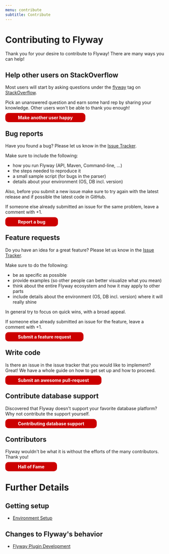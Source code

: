 ```yaml
---
menu: contribute
subtitle: Contribute
---
```

# Contributing to Flyway

<div>
<p>Thank you for your desire to contribute to Flyway! There are many ways you can help!</p>

<h2>Help other users on StackOverflow</h2>

<p>Most users will start by asking questions under the <a class="stackoverflow-tag"
                                                            href="http://stackoverflow.com/questions/tagged/flyway">flyway</a>
    tag on <a href="http://stackoverflow.com/questions/tagged/flyway">StackOverflow</a>.</p>

<p>Pick an unanswered question and earn some hard rep by sharing your knowledge. Other users won't be able to thank
    you enough!</p>
<p>
    <a href="http://stackoverflow.com/questions/tagged/flyway" style="text-decoration: none; background: rgb(204,0,0); padding: 6px 40px; border-radius: 10px; color: white; font-weight: bold;">Make another user happy <i
            class="fa fa-arrow-right"></i></a>
</p>

<h2 class="padded-top--tight">Bug reports</h2>

<p>Have you found a bug? Please let us know in the <a href="https://github.com/flyway/flyway/issues">Issue
    Tracker</a>.</p>

<p>Make sure to include the following:</p>
<ul>
    <li>how you run Flyway (API, Maven, Command-line, ...)</li>
    <li>the steps needed to reproduce it</li>
    <li>a small sample script (for bugs in the parser)</li>
    <li>details about your environment (OS, DB incl. version)</li>
</ul>

<p>Also, before you submit a new issue make sure to try again with the latest release and if possible the latest code in GitHub.</p>

<p>If someone else already submitted an issue for the same problem, leave a comment with +1.</p>

<p>
    <a href="https://github.com/flyway/flyway/issues" style="text-decoration: none; background: rgb(204,0,0); padding: 6px 40px; border-radius: 10px; color: white; font-weight: bold;">Report a bug <i
            class="fa fa-arrow-right"></i></a>
</p>

<h2 class="padded-top--tight">Feature requests</h2>

<p>Do you have an idea for a great feature? Please let us know in the <a
        href="https://github.com/flyway/flyway/issues">Issue
    Tracker</a>.</p>

<p>Make sure to do the following:</p>
<ul>
    <li>be as specific as possible</li>
    <li>provide examples (so other people can better visualize what you mean)</li>
    <li>think about the entire Flyway ecosystem and how it may apply to other parts</li>
    <li>include details about the environment (OS, DB incl. version) where it will really shine</li>
</ul>

<p>In general try to focus on quick wins, with a broad appeal.</p>

<p>If someone else already submitted an issue for the feature, leave a comment with +1.</p>
<p>
    <a href="https://github.com/flyway/flyway/issues" style="text-decoration: none; background: rgb(204,0,0); padding: 6px 40px; border-radius: 10px; color: white; font-weight: bold;">Submit a feature request <i
            class="fa fa-arrow-right"></i></a>
</p>

<h2 class="padded-top--tight">Write code</h2>

<p>Is there an issue in the issue tracker that you would like to implement? Great! We have a whole guide on how to
    get set up and how to proceed.</p>
<p>
    <a href="Code - Submit your Changes" style="text-decoration: none; background: rgb(204,0,0); padding: 6px 40px; border-radius: 10px; color: white; font-weight: bold;">Submit an awesome pull-request <i
        class="fa fa-arrow-right"></i></a>
</p>

<h2 class="padded-top--tight">Contribute database support</h2>
<p>Discovered that Flyway doesn't support your favorite database platform? Why not contribute the support yourself.</p>
<p>
    <a href="Flyway Community Database Support" style="text-decoration: none; background: rgb(204,0,0); padding: 6px 40px; border-radius: 10px; color: white; font-weight: bold;">Contributing database support <i
        class="fa fa-arrow-right"></i></a>
</p>

<h2 class="padded-top--tight">Contributors</h2>

<p>Flyway wouldn't be what it is without the efforts of the many contributors. Thank you!</p>

<p>
    <a style="text-decoration: none; background: rgb(204,0,0); padding: 6px 40px; border-radius: 10px; color: white; font-weight: bold;" href="https://flywaydb.org/documentation/contribute/hallOfFame">Hall of Fame <i class="fa fa-arrow-right"></i></a>
</p>
</div>

# Further Details

## Getting setup
- [Environment Setup](<Code - Dev Environment Setup>)

## Changes to Flyway's behavior
- [Flyway Plugin Development](<Code - Flyway Plugin Development>)
